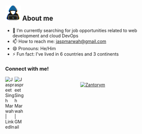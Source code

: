 
## <picture><img src = "https://github.com/0xAbdulKhalid/0xAbdulKhalid/raw/main/assets/mdImages/about_me.gif" width = 50px></picture> **About me**
- 🔭 I’m currently searching for job opportunities related to web development and cloud DevOps
- 📫 How to reach me: jaspmarwah@gmail.com
- 😄 Pronouns: He/Him
- ⚡ Fun fact: I've lived in 6 countries and 3 continents

### Connect with me!
[<img align="left" alt="Jaspreet Singh Marwah | LinkedIn" width="30px" src="https://github.com/gauravghongde/social-icons/blob/master/PNG/Color/LinkedIN.png" />][linkedin]
[<img align="left" alt="Jaspreet Singh Marwah | GMail" width="30px" src="https://github.com/gauravghongde/social-icons/blob/master/PNG/Color/Gmail.png" />][gmail]

<br>

<div align="center">

<a href="https://github.com/Zantorym/">
  <img src="https://github-readme-stats.vercel.app/api/top-langs?username=Zantorym&show_icons=true&locale=en&layout=compact&line_height=20&title_color=FFFFFF&icon_color=2234AE&text_color=D3D3D3&bg_color=0,6777B8,9CA6D9" width="375"  alt="Zantorym"/>

</a>
</div>

[website]: https://zantorym.github.io/
[linkedin]: https://www.linkedin.com/in/jaspreet-marwah/
[gmail]: mailto:jaspmarwah@gmail.com
<!--
**Zantorym/Zantorym** is a ✨ _special_ ✨ repository because its `README.md` (this file) appears on your GitHub profile.

Here are some ideas to get you started:

- 🔭 I’m currently working on ...
- 🌱 I’m currently learning ...
- 👯 I’m looking to collaborate on ...
- 🤔 I’m looking for help with ...
- 💬 Ask me about ...
- 📫 How to reach me: ...
- 😄 Pronouns: ...
- ⚡ Fun fact: ...
-->
